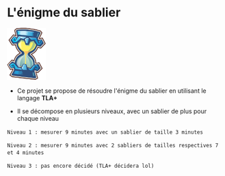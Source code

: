 # L'énigme du sablier





<img src="./Phantom_Hourglass.png" alt="Phantom_Hourglass" style="zoom: 15%;" />



- Ce projet se propose de résoudre l'énigme du sablier en utilisant le langage **TLA+**

- Il se décompose en plusieurs niveaux, avec un sablier de plus pour chaque niveau



`Niveau 1 : mesurer 9 minutes avec un sablier de taille 3 minutes`

`Niveau 2 : mesurer 9 minutes avec 2 sabliers de tailles respectives 7 et 4 minutes`

`Niveau 3 : pas encore décidé (TLA+ décidera lol)`

